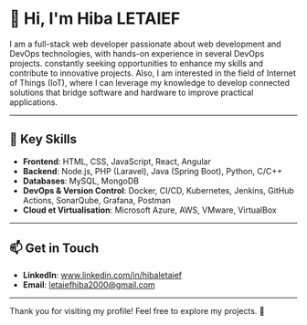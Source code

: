 # 👋 Hi, I'm Hiba LETAIEF   

I am a full-stack web developer passionate about web development and DevOps technologies, with hands-on experience in several DevOps projects. constantly seeking opportunities to enhance my skills and contribute to innovative projects. Also, I am interested in the field of Internet of Things (IoT), where I can leverage my knowledge to develop connected solutions that bridge software and hardware to improve practical applications.

---

## 🚀 Key Skills  
- **Frontend**: HTML, CSS, JavaScript, React, Angular  
- **Backend**: Node.js, PHP (Laravel), Java (Spring Boot), Python, C/C++  
- **Databases**: MySQL, MongoDB  
- **DevOps & Version Control**: Docker, CI/CD, Kubernetes, Jenkins, GitHub Actions, SonarQube, Grafana, Postman   
- **Cloud et Virtualisation**: Microsoft Azure, AWS, VMware, VirtualBox

---

## 📫 Get in Touch  
- **LinkedIn**: www.linkedin.com/in/hibaletaief  
- **Email**: letaiefhiba2000@gmail.com 


---

Thank you for visiting my profile! Feel free to explore my projects. 🚀  

